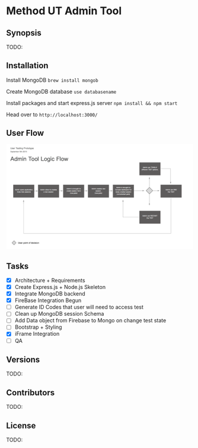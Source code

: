 # Method UT Admin Tool

## Synopsis

TODO:

## Installation

Install MongoDB `brew install mongob`

Create MongoDB database `use databasename`

Install packages and start express.js server `npm install && npm start`

Head over to `http://localhost:3000/`

## User Flow

![alt tag](admin-tool-logic-flow.png)

## Tasks

- [x] Architecture + Requirements
- [x] Create Express.js + Node.js Skeleton
- [x] Integrate MongoDB backend
- [x] FireBase Integration Begun
- [ ] Generate ID Codes that user will need to access test
- [ ] Clean up MongoDB session Schema
- [ ] Add Data object from Firebase to Mongo on change test state  
- [ ] Bootstrap + Styling
- [x] iFrame Integration
- [ ] QA

## Versions

TODO:

## Contributors

TODO:

## License

TODO:
